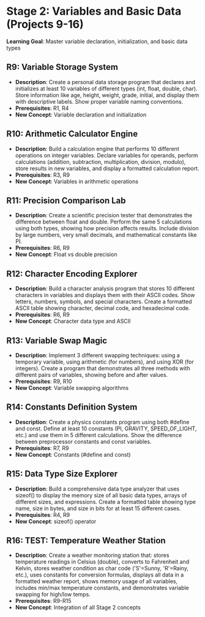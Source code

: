 # Stage 2: Variables and Basic Data (Projects 9-16)

**Learning Goal**: Master variable declaration, initialization, and basic data types

## R9: **Variable Storage System**

- **Description**: Create a personal data storage program that declares and initializes at least 10 variables of different types (int, float, double, char). Store information like age, height, weight, grade, initial, and display them with descriptive labels. Show proper variable naming conventions.
- **Prerequisites**: R1, R4
- **New Concept**: Variable declaration and initialization

## R10: **Arithmetic Calculator Engine**

- **Description**: Build a calculation engine that performs 10 different operations on integer variables. Declare variables for operands, perform calculations (addition, subtraction, multiplication, division, modulo), store results in new variables, and display a formatted calculation report.
- **Prerequisites**: R3, R9
- **New Concept**: Variables in arithmetic operations

## R11: **Precision Comparison Lab**

- **Description**: Create a scientific precision tester that demonstrates the difference between float and double. Perform the same 5 calculations using both types, showing how precision affects results. Include division by large numbers, very small decimals, and mathematical constants like PI.
- **Prerequisites**: R6, R9
- **New Concept**: Float vs double precision

## R12: **Character Encoding Explorer**

- **Description**: Build a character analysis program that stores 10 different characters in variables and displays them with their ASCII codes. Show letters, numbers, symbols, and special characters. Create a formatted ASCII table showing character, decimal code, and hexadecimal code.
- **Prerequisites**: R6, R9
- **New Concept**: Character data type and ASCII

## R13: **Variable Swap Magic**

- **Description**: Implement 3 different swapping techniques: using a temporary variable, using arithmetic (for numbers), and using XOR (for integers). Create a program that demonstrates all three methods with different pairs of variables, showing before and after values.
- **Prerequisites**: R9, R10
- **New Concept**: Variable swapping algorithms

## R14: **Constants Definition System**

- **Description**: Create a physics constants program using both #define and const. Define at least 10 constants (PI, GRAVITY, SPEED_OF_LIGHT, etc.) and use them in 5 different calculations. Show the difference between preprocessor constants and const variables.
- **Prerequisites**: R7, R9
- **New Concept**: Constants (#define and const)

## R15: **Data Type Size Explorer**

- **Description**: Build a comprehensive data type analyzer that uses sizeof() to display the memory size of all basic data types, arrays of different sizes, and expressions. Create a formatted table showing type name, size in bytes, and size in bits for at least 15 different cases.
- **Prerequisites**: R4, R9
- **New Concept**: sizeof() operator

## R16: **TEST: Temperature Weather Station**

- **Description**: Create a weather monitoring station that: stores temperature readings in Celsius (double), converts to Fahrenheit and Kelvin, stores weather condition as char code ('S'=Sunny, 'R'=Rainy, etc.), uses constants for conversion formulas, displays all data in a formatted weather report, shows memory usage of all variables, includes min/max temperature constants, and demonstrates variable swapping for high/low temps.
- **Prerequisites**: R9-R15
- **New Concept**: Integration of all Stage 2 concepts
